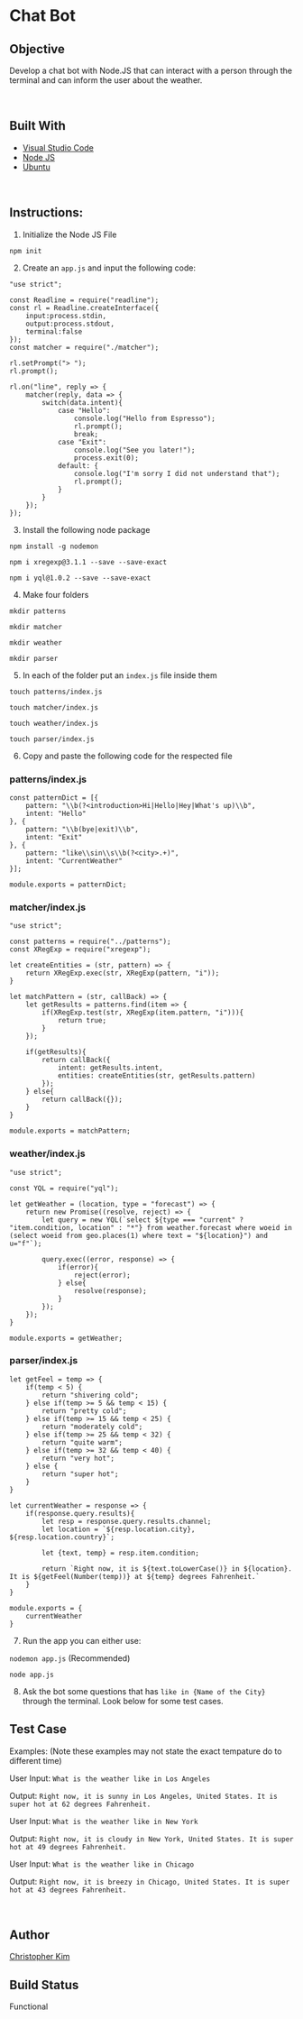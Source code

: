 # Chat Bot

## Objective
Develop a chat bot with Node.JS that can interact with a person through the terminal and can inform the user about the weather.

<br>

## Built With
* [Visual Studio Code](https://code.visualstudio.com)
* [Node JS](https://nodejs.org/en/)
* [Ubuntu](https://www.ubuntu.com)

<br>

## Instructions: 

1. Initialize the Node JS File

`npm init`

2. Create an `app.js` and input the following code:

```
"use strict";

const Readline = require("readline");
const rl = Readline.createInterface({
    input:process.stdin,
    output:process.stdout,
    terminal:false
});
const matcher = require("./matcher");

rl.setPrompt("> ");
rl.prompt();

rl.on("line", reply => {
    matcher(reply, data => {
        switch(data.intent){
            case "Hello": 
                console.log("Hello from Espresso");
                rl.prompt();
                break;
            case "Exit":
                console.log("See you later!");
                process.exit(0);
            default: {
                console.log("I'm sorry I did not understand that");
                rl.prompt();                
            }
        }
    });
});
```

3. Install the following node package

`npm install -g nodemon`

`npm i xregexp@3.1.1 --save --save-exact` 

`npm i yql@1.0.2 --save --save-exact`


4. Make four folders 

`mkdir patterns`

`mkdir matcher`

`mkdir weather`

`mkdir parser`

5. In each of the folder put an `index.js` file inside them

`touch patterns/index.js`

`touch matcher/index.js`

`touch weather/index.js`

`touch parser/index.js`

6. Copy and paste the following code for the respected file

### patterns/index.js

```
const patternDict = [{
    pattern: "\\b(?<introduction>Hi|Hello|Hey|What's up)\\b",
    intent: "Hello"
}, {
    pattern: "\\b(bye|exit)\\b",
    intent: "Exit"
}, {
    pattern: "like\\sin\\s\\b(?<city>.+)",
    intent: "CurrentWeather"
}];

module.exports = patternDict;
```

### matcher/index.js

```
"use strict";

const patterns = require("../patterns");
const XRegExp = require("xregexp");

let createEntities = (str, pattern) => {
    return XRegExp.exec(str, XRegExp(pattern, "i"));
}

let matchPattern = (str, callBack) => {
    let getResults = patterns.find(item => {
        if(XRegExp.test(str, XRegExp(item.pattern, "i"))){
            return true;
        }
    });

    if(getResults){
        return callBack({
            intent: getResults.intent,
            entities: createEntities(str, getResults.pattern)
        });
    } else{
        return callBack({});
    }
}

module.exports = matchPattern;
```

### weather/index.js

```
"use strict";

const YQL = require("yql");

let getWeather = (location, type = "forecast") => {
    return new Promise((resolve, reject) => {
        let query = new YQL(`select ${type === "current" ? "item.condition, location" : "*"} from weather.forecast where woeid in (select woeid from geo.places(1) where text = "${location}") and u="f"`);
    
        query.exec((error, response) => {
            if(error){
                reject(error);
            } else{
                resolve(response);
            }
        });
    });
}

module.exports = getWeather;
```

### parser/index.js

```
let getFeel = temp => {
    if(temp < 5) {
		return "shivering cold";
	} else if(temp >= 5 && temp < 15) {
		return "pretty cold";
	} else if(temp >= 15 && temp < 25) {
		return "moderately cold";
	} else if(temp >= 25 && temp < 32) {
		return "quite warm";
	} else if(temp >= 32 && temp < 40) {
		return "very hot";
	} else {
		return "super hot";
	}
}

let currentWeather = response => {
    if(response.query.results){
        let resp = response.query.results.channel;
        let location = `${resp.location.city}, ${resp.location.country}`;

        let {text, temp} = resp.item.condition;

        return `Right now, it is ${text.toLowerCase()} in ${location}. It is ${getFeel(Number(temp))} at ${temp} degrees Fahrenheit.`
    }
}

module.exports = {
    currentWeather
}
```

7. Run the app you can either use: 

`nodemon app.js` (Recommended)

`node app.js`

8. Ask the bot some questions that has `like in {Name of the City}` through the terminal. Look below for some test cases.

## Test Case 

Examples: (Note these examples may not state the exact tempature do to different time)

User Input:
`What is the weather like in Los Angeles`

Output:
`Right now, it is sunny in Los Angeles, United States. It is super hot at 62 degrees Fahrenheit.`

User Input: 
`What is the weather like in New York`

Output:
`Right now, it is cloudy in New York, United States. It is super hot at 49 degrees Fahrenheit.`

User Input:
`What is the weather like in Chicago`

Output: 
`Right now, it is breezy in Chicago, United States. It is super hot at 43 degrees Fahrenheit.`

<br>

## Author
[Christopher Kim](http://chriskimdev.com)

## Build Status
Functional